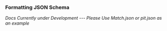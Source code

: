 ### Formatting JSON Schema

_Docs Currently under Development --- Please Use Match.json or pit.json as an example_
